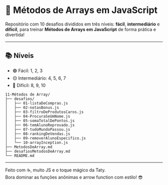 # 🧠 Métodos de Arrays em JavaScript


Repositório com 10 desafios divididos em três níveis: **fácil**, **intermediário** e **difícil**, para treinar **Métodos de Arrays em JavaScript** de forma prática e divertida!

---

## 📚 Níveis
- 🟢 Fácil: 1, 2, 3 
- 🟡 Intermediário: 4, 5, 6, 7
- 🔴 Difícil: 8, 9, 10

```
11-Métodos de Array/
├── desafios/
│   ├── 01-listaDeCompras.js
│   ├── 02-notasBonus.js
│   ├── 03-filtroDeProdutosCaros.js
│   ├── 04-ProcuraSeUmNome.js
│   ├── 05-somaTotalDePontos.js
│   ├── 06-temAlunoReprovado.js
│   ├── 07-tudoMundoPassou.js
│   ├── 08-rankingDeVendas.js
│   ├── 09-removerAlunoEspecifico.js
│   └── 10-arrayInception.js
├── MetodosDeArray.md
├── desafiosMetodosDeArray.md
└── README.md
```


---

Feito com ☕, muito JS e o toque mágico da Taty.  
Bora dominar as funções anônimas e arrow function com estilo! 😎
